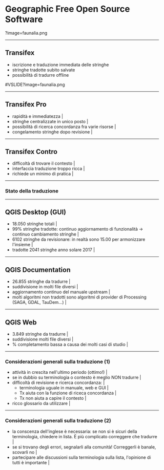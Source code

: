 # Geographic Free Open Source Software

?image=faunalia.png

---


## Transifex

- iscrizione e traduzione immediata delle stringhe <!-- .element: class="fragment" data-fragment-index="1" -->
- stringhe tradotte subito salvate <!-- .element: class="fragment" data-fragment-index="2" -->
- possibilità di tradurre offline <!-- .element: class="fragment" data-fragment-index="3" -->

#VSLIDE?image=faunalia.png

---

## Transifex Pro

- rapidità e immediatezza |
- stringhe centralizzate in unico posto |
- possibilità di ricerca concordanza fra varie risorse |
- congelamento stringhe dopo revisione |


---

## Transifex Contro

- difficoltà di trovare il contesto |
- interfaccia traduzione troppo ricca |
- richiede un minimo di pratica |

---

### Stato della traduzione

---

## QGIS Desktop (GUI)

- 18.050 stringhe totali |
- 99% stringhe tradotte: continuo aggiornamento di funzionalità -> continuo cambiamento stringhe |
- 6102 stringhe da revisionare: in realtà sono 15.00 per armonizzare l'insieme |
- tradotte 2041 stringhe anno solare 2017 |

---

## QGIS Documentation

- 26.855 stringhe da tradurre |
- suddivisione in molti file diversi |
- aggiornamento continuo del manuale upstream |
- molti algoritmi non tradotti sono algoritmi di provider di Processing (SAGA, GDAL, TauDem...) |

---

## QGIS Web

- 3.849 stringhe da tradurre |
- suddivisione molti file diversi |
- % completamento bassa a causa dei molti casi di studio |

---

### Considerazioni generali sulla traduzione (1)

- attività in crescita nell'ultimo periodo (ottimo!) |
- se in dubbio su terminologia o contesto è meglio NON tradurre |
- difficoltà di revisione e ricerca concordanza: |
    - terminologia uguale in manuale, web e GUI |
    - Tx aiuta con la funzione di riceca concordanza |
    - Tx non aiuta a capire il contesto |
- ricco glossario da utilizzare |

---

### Considerazioni generali sulla traduzione (2)

- la conscenza dell'inglese è necessaria: se non si è sicuri della terminologia, chiedere in lista. È più complicato correggere che tradurre |
- se si trovano degli errori, segnalarli alla comunità! Correggerli è banale, scovarli no |
- partecipare alle discussioni sulla terminologia sulla lista, l'opinione di tutti è importante |











